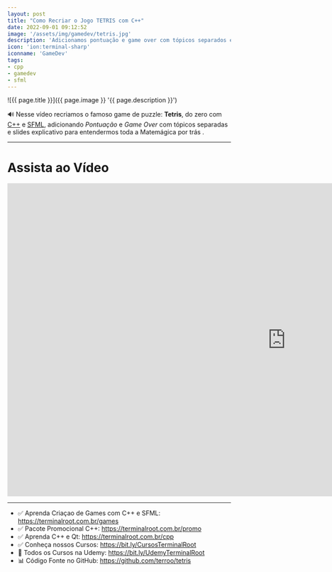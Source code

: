 ```yaml
---
layout: post
title: "Como Recriar o Jogo TETRIS com C++"
date: 2022-09-01 09:12:52
image: '/assets/img/gamedev/tetris.jpg'
description: 'Adicionamos pontuação e game over com tópicos separados e slides explicativos para entendermos toda a Matemágica por trás.'
icon: 'ion:terminal-sharp'
iconname: 'GameDev'
tags:
- cpp
- gamedev
- sfml
---
```


![{{ page.title }}]({{ page.image }} '{{ page.description }}')

🔊 Nesse vídeo recriamos o famoso game de puzzle: **Tetris**, do zero com [C++](https://terminalroot.com.br/promo) e [SFML](https://terminalroot.com.br/tags#sfml), adicionando *Pontuação* e *Game Over* com tópicos separadas e slides explicativo para entendermos toda a Matemágica por trás .

---

# Assista ao Vídeo

<iframe width="1253" height="705" src="https://www.youtube.com/embed/TRzFKQw-uX4" title="YouTube video player" frameborder="0" allow="accelerometer; autoplay; clipboard-write; encrypted-media; gyroscope; picture-in-picture" allowfullscreen></iframe>

---

+ ✅ Aprenda Criaçao de Games com C++ e SFML: <https://terminalroot.com.br/games>
+ ✅ Pacote Promocional C++: <https://terminalroot.com.br/promo>
+ ✅ Aprenda C++ e Qt: <https://terminalroot.com.br/cpp>
+ ✅ Conheça nossos Cursos: <https://bit.ly/CursosTerminalRoot>
+ 🎁 Todos os Cursos na Udemy: <https://bit.ly/UdemyTerminalRoot> 
+ 📊 Código Fonte no GitHub: <https://github.com/terroo/tetris>



